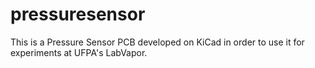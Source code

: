 # pressuresensor
This is a Pressure Sensor PCB developed on KiCad in order to use it for experiments at UFPA's LabVapor.
